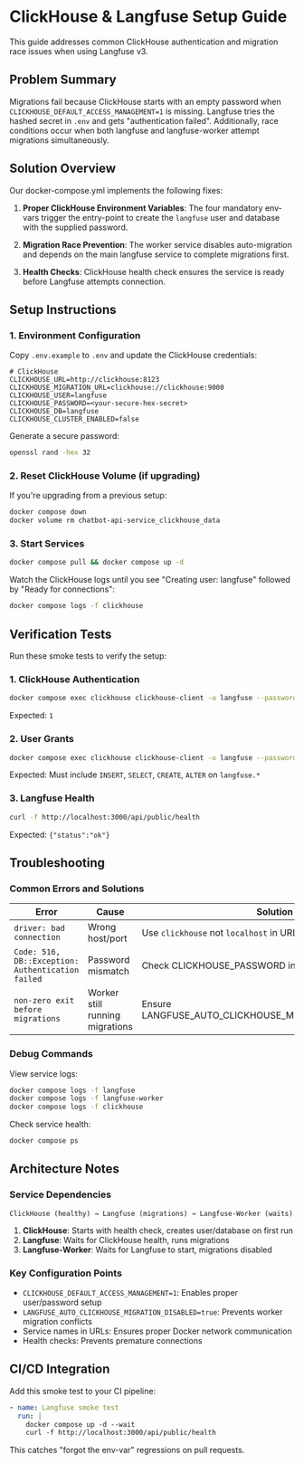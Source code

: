 # ClickHouse & Langfuse Setup Guide

This guide addresses common ClickHouse authentication and migration race issues when using Langfuse v3.

## Problem Summary

Migrations fail because ClickHouse starts with an empty password when `CLICKHOUSE_DEFAULT_ACCESS_MANAGEMENT=1` is missing. Langfuse tries the hashed secret in `.env` and gets "authentication failed". Additionally, race conditions occur when both langfuse and langfuse-worker attempt migrations simultaneously.

## Solution Overview

Our docker-compose.yml implements the following fixes:

1. **Proper ClickHouse Environment Variables**: The four mandatory env-vars trigger the entry-point to create the `langfuse` user and database with the supplied password.

2. **Migration Race Prevention**: The worker service disables auto-migration and depends on the main langfuse service to complete migrations first.

3. **Health Checks**: ClickHouse health check ensures the service is ready before Langfuse attempts connection.

## Setup Instructions

### 1. Environment Configuration

Copy `.env.example` to `.env` and update the ClickHouse credentials:

```env
# ClickHouse
CLICKHOUSE_URL=http://clickhouse:8123
CLICKHOUSE_MIGRATION_URL=clickhouse://clickhouse:9000
CLICKHOUSE_USER=langfuse
CLICKHOUSE_PASSWORD=<your-secure-hex-secret>
CLICKHOUSE_DB=langfuse
CLICKHOUSE_CLUSTER_ENABLED=false
```

Generate a secure password:

```bash
openssl rand -hex 32
```

### 2. Reset ClickHouse Volume (if upgrading)

If you're upgrading from a previous setup:

```bash
docker compose down
docker volume rm chatbot-api-service_clickhouse_data
```

### 3. Start Services

```bash
docker compose pull && docker compose up -d
```

Watch the ClickHouse logs until you see "Creating user: langfuse" followed by "Ready for connections":

```bash
docker compose logs -f clickhouse
```

## Verification Tests

Run these smoke tests to verify the setup:

### 1. ClickHouse Authentication

```bash
docker compose exec clickhouse clickhouse-client -u langfuse --password $CLICKHOUSE_PASSWORD -q 'SELECT 1'
```

Expected: `1`

### 2. User Grants

```bash
docker compose exec clickhouse clickhouse-client -u langfuse --password $CLICKHOUSE_PASSWORD -q "SHOW GRANTS"
```

Expected: Must include `INSERT`, `SELECT`, `CREATE`, `ALTER` on `langfuse.*`

### 3. Langfuse Health

```bash
curl -f http://localhost:3000/api/public/health
```

Expected: `{"status":"ok"}`

## Troubleshooting

### Common Errors and Solutions

| Error | Cause | Solution |
|-------|-------|----------|
| `driver: bad connection` | Wrong host/port | Use `clickhouse` not `localhost` in URLs |
| `Code: 516, DB::Exception: Authentication failed` | Password mismatch | Check CLICKHOUSE_PASSWORD in .env |
| `non-zero exit before migrations` | Worker still running migrations | Ensure LANGFUSE_AUTO_CLICKHOUSE_MIGRATION_DISABLED=true |

### Debug Commands

View service logs:

```bash
docker compose logs -f langfuse
docker compose logs -f langfuse-worker
docker compose logs -f clickhouse
```

Check service health:

```bash
docker compose ps
```

## Architecture Notes

### Service Dependencies

```
ClickHouse (healthy) → Langfuse (migrations) → Langfuse-Worker (waits)
```

1. **ClickHouse**: Starts with health check, creates user/database on first run
2. **Langfuse**: Waits for ClickHouse health, runs migrations
3. **Langfuse-Worker**: Waits for Langfuse to start, migrations disabled

### Key Configuration Points

- `CLICKHOUSE_DEFAULT_ACCESS_MANAGEMENT=1`: Enables proper user/password setup
- `LANGFUSE_AUTO_CLICKHOUSE_MIGRATION_DISABLED=true`: Prevents worker migration conflicts
- Service names in URLs: Ensures proper Docker network communication
- Health checks: Prevents premature connections

## CI/CD Integration

Add this smoke test to your CI pipeline:

```yaml
- name: Langfuse smoke test
  run: |
    docker compose up -d --wait
    curl -f http://localhost:3000/api/public/health
```

This catches "forgot the env-var" regressions on pull requests.
